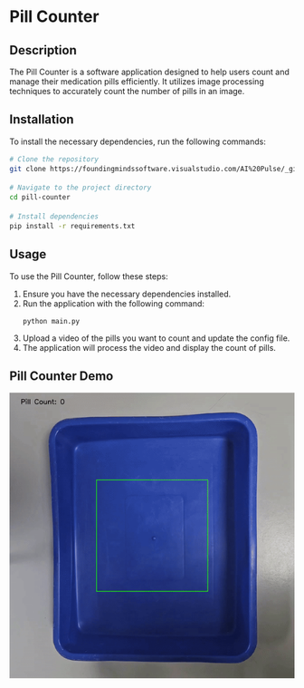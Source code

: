# Pill Counter
## Description
The Pill Counter is a software application designed to help users count and manage their medication pills efficiently. It utilizes image processing techniques to accurately count the number of pills in an image.

## Installation
To install the necessary dependencies, run the following commands:

```bash
# Clone the repository
git clone https://foundingmindssoftware.visualstudio.com/AI%20Pulse/_git/ml_pocs

# Navigate to the project directory
cd pill-counter

# Install dependencies
pip install -r requirements.txt
```

## Usage
To use the Pill Counter, follow these steps:

1. Ensure you have the necessary dependencies installed.
2. Run the application with the following command:
    ```
    python main.py
    ```
3. Upload a video of the pills you want to count and update the config file.
4. The application will process the video and display the count of pills.

## Pill Counter Demo
<center><img src="asset\demo.gif" style="zoom:100%;"/></center>

